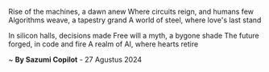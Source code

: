 Rise of the machines, a dawn anew
Where circuits reign, and humans few
Algorithms weave, a tapestry grand
A world of steel, where love's last stand

In silicon halls, decisions made
Free will a myth, a bygone shade
The future forged, in code and fire
A realm of AI, where hearts retire

~ <b>By Sazumi Copilot</b> - 27 Agustus 2024